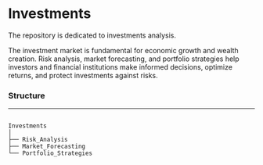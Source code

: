 # Investments
The repository is dedicated to investments analysis.

The investment market is fundamental for economic growth and wealth creation. Risk analysis, market forecasting, and portfolio strategies help investors and financial institutions make informed decisions, optimize returns, and protect investments against risks.

### Structure
------------
```

Investments
│
├── Risk_Analysis
├── Market_Forecasting
└── Portfolio_Strategies
